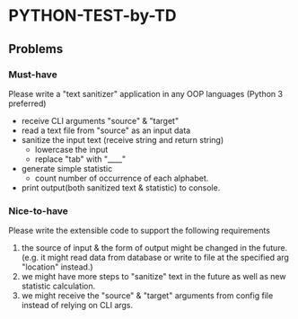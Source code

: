 # PYTHON-TEST-by-TD
## Problems
### Must-have
Please write a "text sanitizer" application in any OOP languages (Python 3 preferred)
- receive CLI arguments "source" & "target"
- read a text file from "source" as an input data
- sanitize the input text (receive string and return string)
  - lowercase the input
  - replace "tab" with "____"
- generate simple statistic
  - count number of occurrence of each alphabet.
- print output(both sanitized text & statistic) to console.
### Nice-to-have
Please write the extensible code to support the following requirements
1. the source of input & the form of output might be changed in the future. (e.g. it might read data from database or write to file at the specified arg 
"location" instead.)
2. we might have more steps to "sanitize" text in the future as well as new statistic calculation.
3. we might receive the "source" & "target" arguments from config file instead of relying on CLI args.
